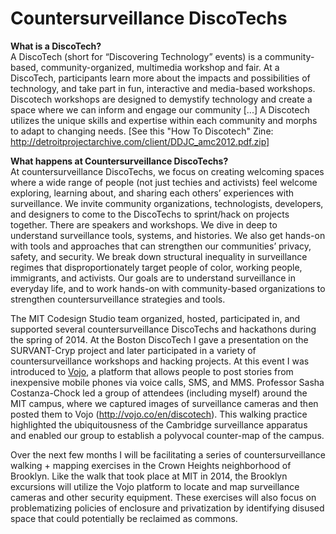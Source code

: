 # Countersurveillance DiscoTechs
<b>What is a DiscoTech?</b><br>
A DiscoTech (short for “Discovering Technology” events) is a community-based, community-organized, multimedia workshop and fair. At a DiscoTech, participants learn more about the impacts and possibilities of technology, and take part in fun, interactive and media-based workshops. Discotech workshops are designed to demystify technology and create a space where we can inform and engage our community [...] A Discotech utilizes the unique skills and expertise within each community and morphs to adapt to changing needs. [See this "How To Discotech" Zine: http://detroitprojectarchive.com/client/DDJC_amc2012.pdf.zip]<br>

<b>What happens at Countersurveillance DiscoTechs?</b><br>
At countersurveillance DiscoTechs, we focus on creating welcoming spaces where a wide range of people (not just techies and activists) feel welcome exploring, learning about, and sharing each others’ experiences with surveillance. We invite community organizations, technologists, developers, and designers to come to the DiscoTechs to sprint/hack on projects together. There are speakers and workshops. We dive in deep to understand surveillance tools, systems, and histories. We also get hands-on with tools and approaches that can strengthen our communities’ privacy, safety, and security. We break down structural inequality in surveillance regimes that disproportionately target people of color, working people, immigrants, and activists. Our goals are to understand surveillance in everyday life, and to work hands-on with community-based organizations to strengthen countersurveillance strategies and tools.<br>

The MIT Codesign Studio team organized, hosted, participated in, and supported several countersurveillance DiscoTechs and hackathons during the spring of 2014. At the Boston DiscoTech I gave a presentation on the SURVANT-Cryp project and later participated in a variety of countersurveillance workshops and hacking projects. At this event I was introduced to <a href="vojo.co">Vojo</a>, a platform that allows people to post stories from inexpensive mobile phones via voice calls, SMS, and MMS. Professor Sasha Costanza-Chock led a group of attendees (including myself) around the MIT campus, where we captured images of surveillance cameras and then posted them to Vojo (http://vojo.co/en/discotech). This walking practice highlighted the ubiquitousness of the Cambridge surveillance apparatus and enabled our group to establish a polyvocal counter-map of the campus. 

Over the next few months I will be facilitating a series of countersurveillance walking + mapping exercises in the Crown Heights neighborhood of Brooklyn. Like the walk that took place at MIT in 2014, the Brooklyn excursions will utilize the Vojo platform to locate and map surveillance cameras and other security equipment. These exercises will also focus on problematizing policies of enclosure and privatization by identifying disused space that could potentially be reclaimed as commons.










